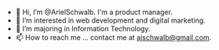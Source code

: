 - 👋 Hi, I’m @ArielSchwalb. I'm a product manager.
- 👀 I’m interested in web development and digital marketing.
- 🌱 I’m majoring in Information Technology.
- 📫 How to reach me ... contact me at ajschwalb@gmail.com.

<!---
ArielSchwalb/ArielSchwalb is a ✨ special ✨ repository because its `README.md` (this file) appears on your GitHub profile.
You can click the Preview link to take a look at your changes.
--->
